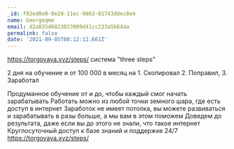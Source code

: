 ```yaml
---
_id: f92ed0e0-0e20-11ec-9863-61743ddec8e4
name: Georgeqme
email: d2a835d6823023909d41cc233a5b64aa
permalink: false
date: '2021-09-05T08:12:12.661Z'
---
```

https://torgovaya.xyz/steps/ система "three steps" 
 
2 дня на обучение и от 100 000 в месяц на 1. Скопировал 2. Поправил, 3. Заработал 
 
Продуманное обучение от и до, чтобы каждый смог начать зарабатывать 
Работать можно из любой точки земного шара, где есть доступ в интернет 
Заработок не имеет потолка, вы можете развиваться и зарабатывать в разы больше, а мы вам в этом поможем 
Доведем до результата, даже если вы до этого не знали, что такое интернет 
Круглосуточный доступ к базе знаний и поддержке 24/7 
https://torgovaya.xyz/steps/
